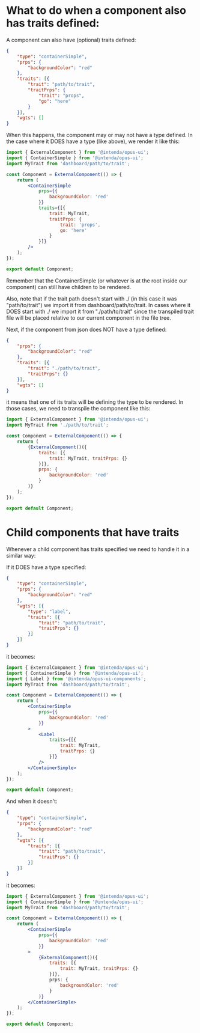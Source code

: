 # What to do when a component also has traits defined:

A component can also have (optional) traits defined:

```json
{
	"type": "containerSimple",
	"prps": {
		"backgroundColor": "red"
	},
	"traits": [{
		"trait": "path/to/trait",
		"traitPrps": {
			"trait": "props",
			"go": "here"
		}
	}],
	"wgts": []
}
```

When this happens, the component may or may not have a type defined. In the case where it DOES have a type (like above), we render it like this:

```jsx
import { ExternalComponent } from '@intenda/opus-ui';
import { ContainerSimple } from '@intenda/opus-ui';
import MyTrait from 'dashboard/path/to/trait';

const Component = ExternalComponent(() => {
	return (
		<ContainerSimple
			prps={{
				backgroundColor: 'red'
			}}
			traits={[{
				trait: MyTrait,
				traitPrps: {
					trait: 'props',
					go: 'here'
				}
			}]}
		/>
	);
});

export default Component;
```

Remember that the ContainerSimple (or whatever is at the root inside our component) can still have children to be rendered.

Also, note that if the trait path doesn't start with ./ (in this case it was "path/to/trait") we import it from dashboard/path/to/trait. In cases where it DOES start with ./ we import it from "./path/to/trait" since the transpiled trait file will be placed relative to our current component in the file tree.

Next, if the component from json does NOT have a type defined:

```json
{
	"prps": {
		"backgroundColor": "red"
	},
	"traits": [{
		"trait": "./path/to/trait",
		"traitPrps": {}
	}],
	"wgts": []
}
```

it means that one of its traits will be defining the type to be rendered. In those cases, we need to transpile the component like this:

```jsx
import { ExternalComponent } from '@intenda/opus-ui';
import MyTrait from './path/to/trait';

const Component = ExternalComponent(() => {
	return (
		{ExternalComponent()({
			traits: [{
				trait: MyTrait, traitPrps: {}
			}]},
			prps: {
				backgroundColor: 'red'
			}
		)}
	);
});

export default Component;
```

# Child components that have traits

Whenever a child component has traits specified we need to handle it in a similar way:

If it DOES have a type specified:

```json
{
	"type": "containerSimple",
	"prps": {
		"backgroundColor": "red"
	},
	"wgts": [{
		"type": "label",
		"traits": [{
			"trait": "path/to/trait",
			"traitPrps": {}
		}]
	}]
}
```

it becomes:

```jsx
import { ExternalComponent } from '@intenda/opus-ui';
import { ContainerSimple } from '@intenda/opus-ui';
import { Label } from '@intenda/opus-ui-components';
import MyTrait from 'dashboard/path/to/trait';

const Component = ExternalComponent(() => {
	return (
		<ContainerSimple
			prps={{
				backgroundColor: 'red'
			}}
		>
			<Label
				traits={[{
					trait: MyTrait,
					traitPrps: {}
				}]}
			/>
		</ContainerSimple>
	);
});

export default Component;
```

And when it doesn't:

```json
{
	"type": "containerSimple",
	"prps": {
		"backgroundColor": "red"
	},
	"wgts": [{
		"traits": [{
			"trait": "path/to/trait",
			"traitPrps": {}
		}]
	}]
}
```

it becomes:

```jsx
import { ExternalComponent } from '@intenda/opus-ui';
import { ContainerSimple } from '@intenda/opus-ui';
import MyTrait from 'dashboard/path/to/trait';

const Component = ExternalComponent(() => {
	return (
		<ContainerSimple
			prps={{
				backgroundColor: 'red'
			}}
		>
			{ExternalComponent()({
				traits: [{
					trait: MyTrait, traitPrps: {}
				}]},
				prps: {
					backgroundColor: 'red'
				}
			)}
		</ContainerSimple>
	);
});

export default Component;
```